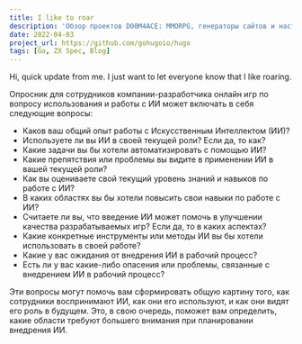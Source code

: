 ```yaml
---
title: I like to roar
description: 'Обзор проектов D00M4ACE: MMORPG, генераторы сайтов и настольные игры.'
date: 2022-04-03
project_url: https://github.com/gohugoio/hugo
tags: [Go, ZX Spec, Blog]
---
```

Hi, quick update from me. I just want to let everyone know that I like roaring.

Опросник для сотрудников компании-разработчика онлайн игр по вопросу использования и работы с ИИ может включать в себя следующие вопросы:

* Каков ваш общий опыт работы с Искусственным Интеллектом (ИИ)?
* Используете ли вы ИИ в своей текущей роли? Если да, то как?
* Какие задачи вы бы хотели автоматизировать с помощью ИИ?
* Какие препятствия или проблемы вы видите в применении ИИ в вашей текущей роли?
* Как вы оцениваете свой текущий уровень знаний и навыков по работе с ИИ?
* В каких областях вы бы хотели повысить свои навыки по работе с ИИ?
* Считаете ли вы, что введение ИИ может помочь в улучшении качества разрабатываемых игр? Если да, то в каких аспектах?
* Какие конкретные инструменты или методы ИИ вы бы хотели использовать в своей работе?
* Какие у вас ожидания от внедрения ИИ в рабочий процесс?
* Есть ли у вас какие-либо опасения или проблемы, связанные с внедрением ИИ в рабочий процесс?

Эти вопросы могут помочь вам сформировать общую картину того, как сотрудники воспринимают ИИ, как они его используют, и как они видят его роль в будущем. Это, в свою очередь, поможет вам определить, какие области требуют большего внимания при планировании внедрения ИИ.